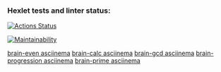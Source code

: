 ### Hexlet tests and linter status:
[![Actions Status](https://github.com/Ek-Shi/python-project-49/actions/workflows/hexlet-check.yml/badge.svg)](https://github.com/Ek-Shi/python-project-49/actions)

[![Maintainability](https://api.codeclimate.com/v1/badges/6f319f71e74f700b5c70/maintainability)](https://codeclimate.com/github/Ek-Shi/python-project-49/maintainability)

[brain-even asciinema](https://asciinema.org/a/o0LPXPiF0jTMgcuzr8FYBkUmB)
[brain-calc asciinema](https://asciinema.org/a/vqoGAaV0tnyL2YVqWA187mx7b)
[brain-gcd  asciinema](https://asciinema.org/a/u7WA91Q3VI8VDHHrwhmRqfx37)
[brain-progression  asciinema](https://asciinema.org/a/ei30HDf3gOElFE4IguJa3lc2b)
[brain-prime  asciinema](https://asciinema.org/a/jOxYxzw7aKiA27D8eAhqWyiLx)


